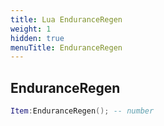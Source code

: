 ```yaml
---
title: Lua EnduranceRegen
weight: 1
hidden: true
menuTitle: EnduranceRegen
---
```

## EnduranceRegen
```lua
Item:EnduranceRegen(); -- number
```